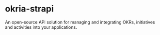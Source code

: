 # okria-strapi
An open-source API solution for managing and integrating OKRs, initiatives and activities into your applications.

